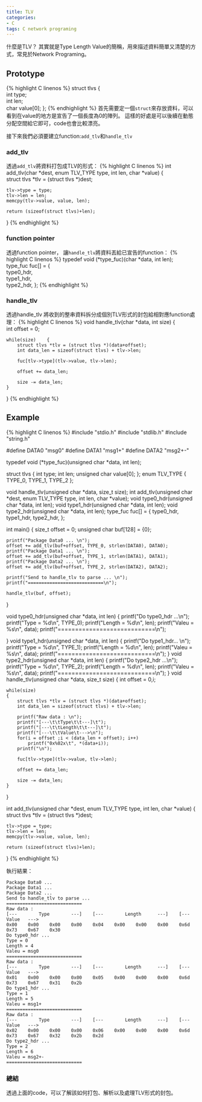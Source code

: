 ```yaml
---
title: TLV
categories:
- C
tags: C network programing
---
```


什麼是TLV？
其實就是Type Length Value的簡稱，用來描述資料簡單又清楚的方式，常見於Network Programing。


## Prototype
{% highlight C linenos %}
struct tlvs
{    
    int type;    
    int len;    
    char value[0];
};
{% endhighlight %}
首先需要定一個`struct`來存放資料，可以看到在value的地方是宣告了一個長度為0的陣列。
這樣的好處是可以後續在動態分配空間給它即可，code也會比較漂亮。

接下來我們必須要建立function:`add_tlv`和`handle_tlv`
### add_tlv
透過`add_tlv`將資料打包成TLV的形式：
{% highlight C linenos %}
int add_tlv(char *dest, enum TLV_TYPE type, int len, char *value)
{   
    struct tlvs *tlv = (struct tlvs *)dest;

    tlv->type = type;   
    tlv->len = len;   
    memcpy(tlv->value, value, len);

    return (sizeof(struct tlvs)+len);
}
{% endhighlight %}
### function pointer
透過function pointer， 讓`handle_tlv`將資料丟給已宣告的function：
{% highlight C linenos %}
typedef void (*type_fuc)(char *data, int len);
type_fuc fuc[] =
{    
    type0_hdr,    
    type1_hdr,    
    type2_hdr,
};
{% endhighlight %}
### handle_tlv
透過handle_tlv 將收到的整串資料拆分成個別TLV形式的封包給相對應function處理：
{% highlight C linenos %}
void handle_tlv(char *data, int size)
{   
    int offset = 0;

    while(size)    {       
        struct tlvs *tlv = (struct tlvs *)(data+offset);       
        int data_len = sizeof(struct tlvs) + tlv->len;

        fuc[tlv->type](tlv->value, tlv->len);

        offset += data_len;

        size -= data_len;   
    }
}
{% endhighlight %}

## Example

{% highlight C linenos %}
#include "stdio.h"
#include "stdlib.h"
#include "string.h"

#define DATA0 "msg0"
#define DATA1 "msg1+"
#define DATA2 "msg2+-"

typedef void (*type_fuc)(unsigned char *data, int len);

struct tlvs
{
    int type;
    int len;
    unsigned char value[0];
};
enum TLV_TYPE
{
    TYPE_0,
    TYPE_1,
    TYPE_2
};

void handle_tlv(unsigned char *data, size_t size);
int add_tlv(unsigned char *dest, enum TLV_TYPE type, int len, char *value);
void type0_hdr(unsigned char *data, int len);
void type1_hdr(unsigned char *data, int len);
void type2_hdr(unsigned char *data, int len);
type_fuc fuc[] =
{
    type0_hdr,
    type1_hdr,
    type2_hdr,
};

int main()
{
    size_t offset = 0;
    unsigned char buf[128] = {0};
    
    printf("Package Data0 ... \n");
    offset += add_tlv(buf+offset, TYPE_0, strlen(DATA0), DATA0);
    printf("Package Data1 ... \n");
    offset += add_tlv(buf+offset, TYPE_1, strlen(DATA1), DATA1);
    printf("Package Data2 ... \n");
    offset += add_tlv(buf+offset, TYPE_2, strlen(DATA2), DATA2);
    
    printf("Send to handle_tlv to parse ... \n");
    printf("============================\n");
    
    handle_tlv(buf, offset);
    
}

void type0_hdr(unsigned char *data, int len)
{
    printf("Do type0_hdr ...\n");
    printf("Type = %d\n", TYPE_0);
    printf("Length = %d\n", len);
    printf("Valeu = %s\n", data);
    printf("============================\n");
    
}
void type1_hdr(unsigned char *data, int len)
{
    printf("Do type1_hdr... \n");
    printf("Type = %d\n", TYPE_1);
    printf("Length = %d\n", len);
    printf("Valeu = %s\n", data);
    printf("============================\n");
}
void type2_hdr(unsigned char *data, int len)
{
    printf("Do type2_hdr ...\n");
    printf("Type = %d\n", TYPE_2);
    printf("Length = %d\n", len);
    printf("Valeu = %s\n", data);
    printf("============================\n");
}
void handle_tlv(unsigned char *data, size_t size)
{
    int offset = 0,i;
    
    while(size)
    {
        struct tlvs *tlv = (struct tlvs *)(data+offset);
        int data_len = sizeof(struct tlvs) + tlv->len;
        
        printf("Raw data : \n");
        printf("[---\t\tType\t\t---]\t");
        printf("[---\t\tLength\t\t---]\t");
        printf("[---\t\tValue\t--->\n");
        for(i = offset ;i < (data_len + offset); i++)
            printf("0x%02x\t", *(data+i));
        printf("\n");
        
        fuc[tlv->type](tlv->value, tlv->len);
        
        offset += data_len;
        
        size -= data_len;
    }
}

int add_tlv(unsigned char *dest, enum TLV_TYPE type, int len, char *value)
{
    struct tlvs *tlv = (struct tlvs *)dest;
    
    tlv->type = type;
    tlv->len = len;
    memcpy(tlv->value, value, len);
    
    return (sizeof(struct tlvs)+len);
}
{% endhighlight %}

執行結果：
```
Package Data0 ... 
Package Data1 ... 
Package Data2 ... 
Send to handle_tlv to parse ... 
============================
Raw data : 
[---		Type		---]	[---		Length		---]	[---		Value	--->
0x00	0x00	0x00	0x00	0x04	0x00	0x00	0x00	0x6d	0x73	0x67	0x30	
Do type0_hdr ...
Type = 0
Length = 4
Valeu = msg0
============================
Raw data : 
[---		Type		---]	[---		Length		---]	[---		Value	--->
0x01	0x00	0x00	0x00	0x05	0x00	0x00	0x00	0x6d	0x73	0x67	0x31	0x2b	
Do type1_hdr ...
Type = 1
Length = 5
Valeu = msg1+
============================
Raw data : 
[---		Type		---]	[---		Length		---]	[---		Value	--->
0x02	0x00	0x00	0x00	0x06	0x00	0x00	0x00	0x6d	0x73	0x67	0x32	0x2b	0x2d	
Do type2_hdr ...
Type = 2
Length = 6
Valeu = msg2+-
============================

```

### 總結

透過上面的code，可以了解該如何打包、解析以及處理TLV形式的封包。

